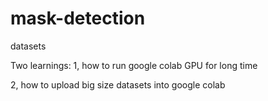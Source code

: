 # mask-detection

datasets

Two learnings:
1, how to run google colab GPU for long time

2, how to upload big size datasets into google colab
